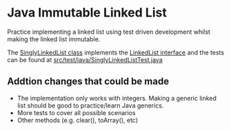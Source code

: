 # Java Immutable Linked List

Practice implementing a linked list using test driven development whilst making the linked list immutable.

The [SinglyLinkedList class](https://github.com/KDvu/katas/blob/master/java/linked_lists/src/main/java/SinglyLinkedList.java) implements the [LinkedList interface](https://github.com/KDvu/katas/blob/master/java/linked_lists/src/main/java/LinkedList.java) and the tests can be found at [src/test/java/SinglyLinkedListTest.java](https://github.com/KDvu/katas/blob/master/java/linked_lists/src/test/java/SinglyLinkedListTest.java)

## Addtion changes that could be made
- The implementation only works with integers. Making a generic linked list should be good to practice/learn Java generics.
- More tests to cover all possible scenarios
- Other methods (e.g. clear(), toArray(), etc)